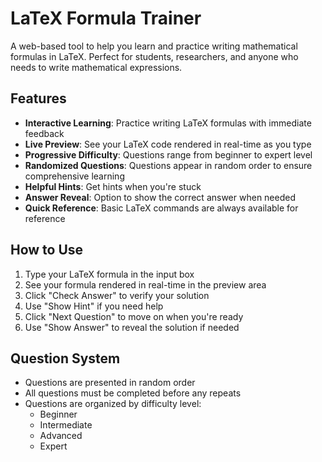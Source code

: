 # LaTeX Formula Trainer

A web-based tool to help you learn and practice writing mathematical formulas in LaTeX. Perfect for students, researchers, and anyone who needs to write mathematical expressions.

## Features

- **Interactive Learning**: Practice writing LaTeX formulas with immediate feedback
- **Live Preview**: See your LaTeX code rendered in real-time as you type
- **Progressive Difficulty**: Questions range from beginner to expert level
- **Randomized Questions**: Questions appear in random order to ensure comprehensive learning
- **Helpful Hints**: Get hints when you're stuck
- **Answer Reveal**: Option to show the correct answer when needed
- **Quick Reference**: Basic LaTeX commands are always available for reference

## How to Use

1. Type your LaTeX formula in the input box
2. See your formula rendered in real-time in the preview area
3. Click "Check Answer" to verify your solution
4. Use "Show Hint" if you need help
5. Click "Next Question" to move on when you're ready
6. Use "Show Answer" to reveal the solution if needed

## Question System

- Questions are presented in random order
- All questions must be completed before any repeats
- Questions are organized by difficulty level:
  - Beginner
  - Intermediate
  - Advanced
  - Expert

